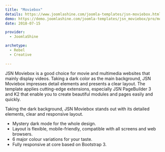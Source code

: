 ```yaml
---
title: "Moviebox"
details: https://www.joomlashine.com/joomla-templates/jsn-moviebox.html
demo: https://demo.joomlashine.com/joomla-templates/jsn_moviebox/pro/moviebox/
date: 2018-07-15

provider: 
  - JoomlaShine

archetype:
  - Rebel
  - Creative
  
---
```


JSN Moviebox is a good choice for movie and multimedia websites that mainly display videos. Taking a dark color as the main background, JSN Moviebox impresses detail elements and presents a clear layout. The template applies cutting-edge extensions, especially JSN PageBuilder 3 and K2 that enable you to create beautiful modules and pages easily and quickly.

Taking the dark background, JSN Moviebox stands out with its detailed elements, clear and responsive layout.

* Mystery dark mode for the whole design.
* Layout is flexible, mobile-friendly, compatible with all screens and web browsers.
* 6 major colour variations for your taste.
* Fully responsive at core based on Bootstrap 3.


